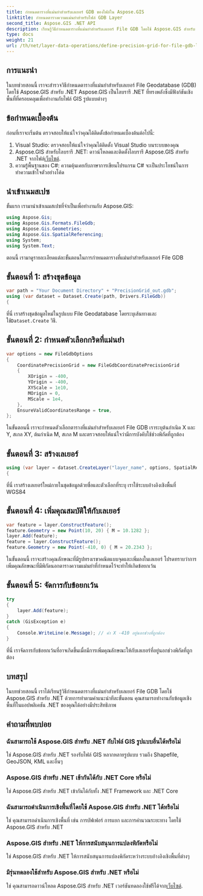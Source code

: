 ```yaml
---
title: กำหนดตารางที่แม่นยำสำหรับเลเยอร์ GDB ของไฟล์ใน Aspose.GIS
linktitle: กำหนดตารางความแม่นยำสำหรับไฟล์ GDB Layer
second_title: Aspose.GIS .NET API
description: เรียนรู้วิธีกำหนดตารางที่แม่นยำสำหรับเลเยอร์ File GDB โดยใช้ Aspose.GIS สำหรับ .NET ปฏิบัติตามบทช่วยสอนทีละขั้นตอนของเรา
type: docs
weight: 21
url: /th/net/layer-data-operations/define-precision-grid-for-file-gdb-layer/
---
```

## การแนะนำ
ในบทช่วยสอนนี้ เราจะสำรวจวิธีกำหนดตารางที่แม่นยำสำหรับเลเยอร์ File Geodatabase (GDB) โดยใช้ Aspose.GIS สำหรับ .NET Aspose.GIS เป็นไลบรารี .NET ที่ทรงพลังซึ่งมีฟังก์ชันเชิงพื้นที่ที่ครอบคลุมเพื่อทำงานกับไฟล์ GIS รูปแบบต่างๆ
## ข้อกำหนดเบื้องต้น
ก่อนที่เราจะเริ่มต้น ตรวจสอบให้แน่ใจว่าคุณได้ติดตั้งข้อกำหนดเบื้องต้นต่อไปนี้:
1. Visual Studio: ตรวจสอบให้แน่ใจว่าคุณได้ติดตั้ง Visual Studio บนระบบของคุณ
2.  Aspose.GIS สำหรับไลบรารี .NET: ดาวน์โหลดและติดตั้งไลบรารี Aspose.GIS สำหรับ .NET จากไฟล์[เว็บไซต์](https://releases.aspose.com/gis/net/).
3. ความรู้พื้นฐานของ C#: ความคุ้นเคยกับภาษาการเขียนโปรแกรม C# จะเป็นประโยชน์ในการทำความเข้าใจตัวอย่างโค้ด
## นำเข้าเนมสเปซ
ขั้นแรก เรามานำเข้าเนมสเปซที่จำเป็นเพื่อทำงานกับ Aspose.GIS:
```csharp
using Aspose.Gis;
using Aspose.Gis.Formats.FileGdb;
using Aspose.Gis.Geometries;
using Aspose.Gis.SpatialReferencing;
using System;
using System.Text;
```
ตอนนี้ เรามาดูรายละเอียดแต่ละขั้นตอนในการกำหนดตารางที่แม่นยำสำหรับเลเยอร์ File GDB
## ขั้นตอนที่ 1: สร้างชุดข้อมูล
```csharp
var path = "Your Document Directory" + "PrecisionGrid_out.gdb";
using (var dataset = Dataset.Create(path, Drivers.FileGdb))
{
```
 ที่นี่ เราสร้างชุดข้อมูลใหม่ในรูปแบบ File Geodatabase โดยระบุเส้นทางและใช้`Dataset.Create` วิธี.
## ขั้นตอนที่ 2: กำหนดตัวเลือกกริดที่แม่นยำ
```csharp
var options = new FileGdbOptions
{
    CoordinatePrecisionGrid = new FileGdbCoordinatePrecisionGrid
    {
        XOrigin = -400,
        YOrigin = -400,
        XYScale = 1e10,
        MOrigin = 0,
        MScale = 1e4,
    },
    EnsureValidCoordinatesRange = true,
};
```
ในขั้นตอนนี้ เราจะกำหนดตัวเลือกตารางที่แม่นยำสำหรับเลเยอร์ File GDB เราระบุต้นกำเนิด X และ Y, สเกล XY, ต้นกำเนิด M, สเกล M และตรวจสอบให้แน่ใจว่ามีการบังคับใช้ช่วงพิกัดที่ถูกต้อง
## ขั้นตอนที่ 3: สร้างเลเยอร์
```csharp
using (var layer = dataset.CreateLayer("layer_name", options, SpatialReferenceSystem.Wgs84))
{
```
ที่นี่ เราสร้างเลเยอร์ใหม่ภายในชุดข้อมูลด้วยชื่อและตัวเลือกที่ระบุ เราใช้ระบบอ้างอิงเชิงพื้นที่ WGS84
## ขั้นตอนที่ 4: เพิ่มคุณสมบัติให้กับเลเยอร์
```csharp
var feature = layer.ConstructFeature();
feature.Geometry = new Point(10, 20) { M = 10.1282 };
layer.Add(feature);
feature = layer.ConstructFeature();
feature.Geometry = new Point(-410, 0) { M = 20.2343 };
```
ในขั้นตอนนี้ เราจะสร้างคุณลักษณะที่มีรูปทรงเรขาคณิตแบบจุดและเพิ่มลงในเลเยอร์ โปรดทราบว่าการเพิ่มคุณลักษณะที่มีพิกัดนอกตารางความแม่นยำที่กำหนดไว้จะทำให้เกิดข้อยกเว้น
## ขั้นตอนที่ 5: จัดการกับข้อยกเว้น
```csharp
try
{
    layer.Add(feature);
}
catch (GisException e)
{
    Console.WriteLine(e.Message); // ค่า X -410 อยู่นอกช่วงที่ถูกต้อง
}
```
ที่นี่ เราจัดการกับข้อยกเว้นที่อาจเกิดขึ้นเมื่อมีการเพิ่มคุณลักษณะให้กับเลเยอร์ที่อยู่นอกช่วงพิกัดที่ถูกต้อง
## บทสรุป
ในบทช่วยสอนนี้ เราได้เรียนรู้วิธีกำหนดตารางที่แม่นยำสำหรับเลเยอร์ File GDB โดยใช้ Aspose.GIS สำหรับ .NET ด้วยการทำตามคำแนะนำทีละขั้นตอน คุณสามารถทำงานกับข้อมูลเชิงพื้นที่ในแอปพลิเคชัน .NET ของคุณได้อย่างมีประสิทธิภาพ
## คำถามที่พบบ่อย
### ฉันสามารถใช้ Aspose.GIS สำหรับ .NET กับไฟล์ GIS รูปแบบอื่นได้หรือไม่
ใช่ Aspose.GIS สำหรับ .NET รองรับไฟล์ GIS หลากหลายรูปแบบ รวมถึง Shapefile, GeoJSON, KML และอื่นๆ
### Aspose.GIS สำหรับ .NET เข้ากันได้กับ .NET Core หรือไม่
ใช่ Aspose.GIS สำหรับ .NET เข้ากันได้กับทั้ง .NET Framework และ .NET Core
### ฉันสามารถดำเนินการเชิงพื้นที่โดยใช้ Aspose.GIS สำหรับ .NET ได้หรือไม่
ใช่ คุณสามารถดำเนินการเชิงพื้นที่ เช่น การบัฟเฟอร์ การแยก และการคำนวณระยะทาง โดยใช้ Aspose.GIS สำหรับ .NET
### Aspose.GIS สำหรับ .NET ให้การสนับสนุนการแปลงพิกัดหรือไม่
ใช่ Aspose.GIS สำหรับ .NET ให้การสนับสนุนการแปลงพิกัดระหว่างระบบอ้างอิงเชิงพื้นที่ต่างๆ
### มีรุ่นทดลองใช้สำหรับ Aspose.GIS สำหรับ .NET หรือไม่
ใช่ คุณสามารถดาวน์โหลด Aspose.GIS สำหรับ .NET เวอร์ชันทดลองใช้ฟรีได้จาก[เว็บไซต์](https://releases.aspose.com/gis/net/).